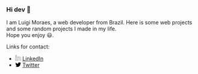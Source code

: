 ### Hi dev 👋

I am Luigi Moraes, a web developer from Brazil. Here is some web projects and some random projects I made in my life.</br>
Hope you enjoy :smiley:.

Links for contact:</br>
* <img src="./media/linkedin.svg" width="15" alt="LinkedIn Icon" />  [LinkedIn](https://www.linkedin.com/santos-luigi-moraes) </br>
* <img src="./media/twitter.svg" width="15" alt="Twitter Icon" />  [Twitter](https://twitter.com/luigimoraes2)
